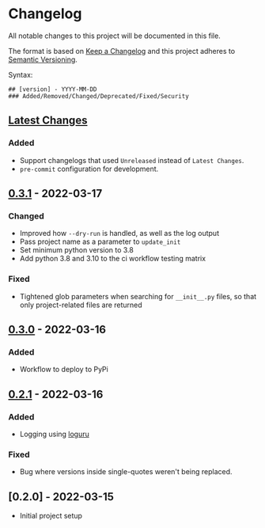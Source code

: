 # Changelog

All notable changes to this project will be documented in this file.

The format is based on [Keep a Changelog](http://keepachangelog.com/en/1.0.0/)
and this project adheres to [Semantic Versioning](http://semver.org/spec/v2.0.0.html).

Syntax:

```text
## [version] - YYYY-MM-DD
### Added/Removed/Changed/Deprecated/Fixed/Security
```

## [Latest Changes]

### Added

- Support changelogs that used `Unreleased` instead of `Latest Changes`.
- `pre-commit` configuration for development.

## [0.3.1] - 2022-03-17

### Changed

- Improved how `--dry-run` is handled, as well as the log output
- Pass project name as a parameter to `update_init`
- Set minimum python version to 3.8
- Add python 3.8 and 3.10 to the ci workflow testing matrix

### Fixed

- Tightened glob parameters when searching for `__init__.py` files, so that only project-related files are returned

## [0.3.0] - 2022-03-16

### Added

- Workflow to deploy to PyPi

## [0.2.1] - 2022-03-16

### Added
- Logging using [loguru](https://github.com/Delgan/loguru)

### Fixed
- Bug where versions inside single-quotes weren't being replaced.

## [0.2.0] - 2022-03-15

- Initial project setup


[Latest Changes]: https://github.com/lucasmelin/molting/compare/v0.3.1...HEAD
[0.3.1]: https://github.com/lucasmelin/molting/compare/v0.3.0...v0.3.1
[0.3.0]: https://github.com/lucasmelin/molting/compare/v0.2.1...v0.3.0
[0.2.1]: https://github.com/lucasmelin/molting/compare/v0.2.0...v0.2.1
